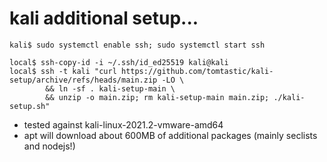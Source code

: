 # kali additional setup...
```
kali$ sudo systemctl enable ssh; sudo systemctl start ssh
```
```
local$ ssh-copy-id -i ~/.ssh/id_ed25519 kali@kali
local$ ssh -t kali "curl https://github.com/tomtastic/kali-setup/archive/refs/heads/main.zip -LO \
        && ln -sf . kali-setup-main \
        && unzip -o main.zip; rm kali-setup-main main.zip; ./kali-setup.sh"
```

 - tested against kali-linux-2021.2-vmware-amd64
 - apt will download about 600MB of additional packages (mainly seclists and nodejs!)
